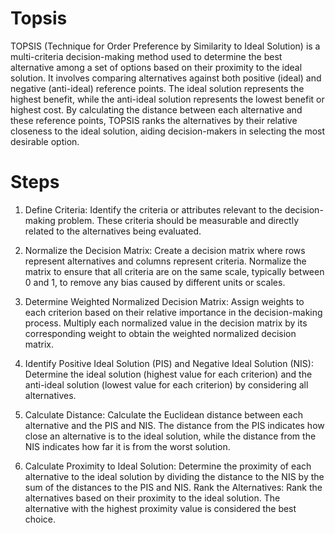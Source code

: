 # Topsis

TOPSIS (Technique for Order Preference by Similarity to Ideal Solution) is a multi-criteria decision-making method used to determine the best alternative among a set of options based on their proximity to the ideal solution. It involves comparing alternatives against both positive (ideal) and negative (anti-ideal) reference points. The ideal solution represents the highest benefit, while the anti-ideal solution represents the lowest benefit or highest cost. By calculating the distance between each alternative and these reference points, TOPSIS ranks the alternatives by their relative closeness to the ideal solution, aiding decision-makers in selecting the most desirable option.

# Steps 
1. Define Criteria: Identify the criteria or attributes relevant to the decision-making problem. These criteria should be measurable and directly related to the alternatives being evaluated.

2. Normalize the Decision Matrix: Create a decision matrix where rows represent alternatives and columns represent criteria. Normalize the matrix to ensure that all criteria are on the same scale, typically between 0 and 1, to remove any bias caused by different units or scales.

3. Determine Weighted Normalized Decision Matrix: Assign weights to each criterion based on their relative importance in the decision-making process. Multiply each normalized value in the decision matrix by its corresponding weight to obtain the weighted normalized decision matrix.

4. Identify Positive Ideal Solution (PIS) and Negative Ideal Solution (NIS): Determine the ideal solution (highest value for each criterion) and the anti-ideal solution (lowest value for each criterion) by considering all alternatives.

5. Calculate Distance: Calculate the Euclidean distance between each alternative and the PIS and NIS. The distance from the PIS indicates how close an alternative is to the ideal solution, while the distance from the NIS indicates how far it is from the worst solution.

6. Calculate Proximity to Ideal Solution: Determine the proximity of each alternative to the ideal solution by dividing the distance to the NIS by the sum of the distances to the PIS and NIS.
Rank the Alternatives: Rank the alternatives based on their proximity to the ideal solution. The alternative with the highest proximity value is considered the best choice.
